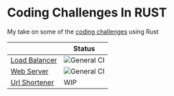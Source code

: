 # Coding Challenges In RUST
My take on some of the [coding challenges](https://codingchallenges.fyi/challenges/intro) using Rust

|                                | Status                                                                                                                  |
|--------------------------------|-------------------------------------------------------------------------------------------------------------------------|
| [Load Balancer](load-balancer) | ![General CI](https://github.com/ferranjr/build-your-own-in-rust/actions/workflows/load-balancer-general.yml/badge.svg) |
| [Web Server](web-server)       | ![General CI](https://github.com/ferranjr/build-your-own-in-rust/actions/workflows/web-server-general.yml/badge.svg)    |
| [Url Shortener](url-shortener) | WIP                                                                                                                     |
